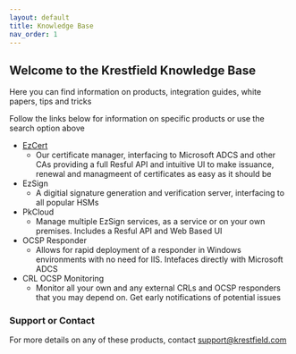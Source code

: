 ```yaml
---
layout: default
title: Knowledge Base
nav_order: 1
---
```

## Welcome to the Krestfield Knowledge Base

Here you can find information on products, integration guides, white papers, tips and tricks

Follow the links below for information on specific products or use the search option above

- [EzCert](./ezcert/ezcert)
  - Our certificate manager, interfacing to Microsoft ADCS and other CAs providing a full Resful API and intuitive UI to make issuance, renewal and managmeent of certificates as easy as it should be
- EzSign
  - A digitial signature generation and verification server, interfacing to all popular HSMs
- PkCloud
  - Manage multiple EzSign services, as a service or on your own premises. Includes a Resful API and Web Based UI
- OCSP Responder
  - Allows for rapid deployment of a responder in Windows environments with no need for IIS.  Intefaces directly with Microsoft ADCS
- CRL OCSP Monitoring
  - Monitor all your own and any external CRLs and OCSP responders that you may depend on. Get early notifications of potential issues



### Support or Contact

For more details on any of these products, contact support@krestfield.com
